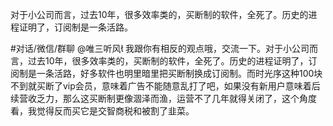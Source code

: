 对于小公司而言，过去10年，很多效率类的，买断制的软件，全死了。历史的进程证明了，订阅制是一条活路。

#对话/微信/群聊
@唯三听风 我跟你有相反的观点哦，交流一下。对于小公司而言，过去10年，很多效率类的，买断制的软件，全死了。历史的进程证明了，订阅制是一条活路，好多软件也明里暗里把买断制换成订阅制。而时光序这种100块不到就买断了vip会员，意味着广告不能随意乱打了吧，如果没有新用户意味着后续营收乏力，那么这买断制更像涸泽而渔，运营不了几年就得关闭了，这个角度看，我觉得反而买它是交智商税和被割了韭菜。
